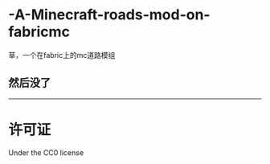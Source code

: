 # -A-Minecraft-roads-mod-on-fabricmc  
草，一个在fabric上的mc道路模组  
## 然后没了  
-------  
# 许可证  
Under the CC0 license  

